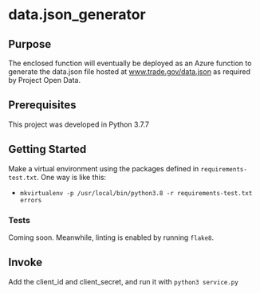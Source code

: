 # data.json_generator

## Purpose
The enclosed function will eventually be deployed as an Azure function to generate the data.json file hosted at www.trade.gov/data.json as required by Project Open Data.

## Prerequisites
This project was developed in Python 3.7.7

## Getting Started
Make a virtual environment using the packages defined in `requirements-test.txt`. One way is like this:  
  * `mkvirtualenv -p /usr/local/bin/python3.8 -r requirements-test.txt errors`

### Tests
Coming soon. Meanwhile, linting is enabled by running `flake8`.

## Invoke
Add the client_id and client_secret, and run it with `python3 service.py`
